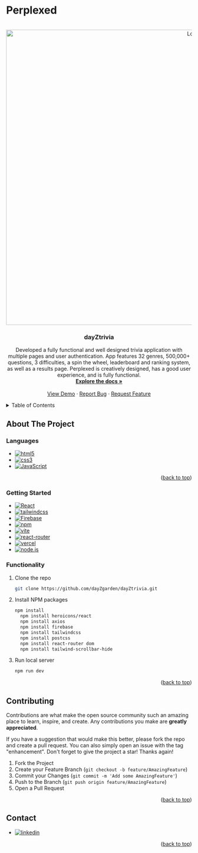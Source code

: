 # Perplexed

<br />
<div align="center">
  <a target="_blank" href="https://day-ztrivia.vercel.app/">
    <img src="https://cdn.discordapp.com/attachments/880274195093811313/1147916206192476170/perplex.JPG" alt="Logo" width="1000" height="800">
  </a>

<h3 align="center">dayZtrivia</h3>

  <p align="center">
    Developed a fully functional and well designed trivia application with multiple pages and user authentication. 
    App features 32 genres, 500,000+ questions, 3 difficulties, a spin the wheel, leaderboard and ranking system, as well as a results page. 
    Perplexed is creatively designed, has a good user experience, and is fully functional.
    <br />
    <a href="https://github.com/dayZgarden/dayZtrivia"><strong>Explore the docs »</strong></a>
    <br />
    <br />
    <a target="_blank" href="https://day-ztrivia.vercel.app/">View Demo</a>
    ·
    <a href="mailto:zyad.alkurdi22@gmail.com">Report Bug</a>
    ·
    <a href="mailto:zyad.alkurdi22@gmail.com">Request Feature</a>
  </p>
</div>



<details>
  <summary>Table of Contents</summary>
  <ol>
    <li>
      <a href="#about-the-project">About The Project</a>
      <ul>
        <li><a href="#built-with">Languages</a></li>
        <li><a href="#prerequisites">Getting Started</a></li>
        <li><a href="#installation">Functionality</a></li>
      </ul>
    </li>
    <li><a href="#contributing">Contributing</a></li>
    <li><a href="#contact">Contact</a></li>
  </ol>
</details>



## About The Project

### Languages

* [![html5][html5]][html5-url]
* [![css3][css3]][css3-url]
* [![JavaScript][JavaScript]][JavaScript-url]

<p align="right">(<a href="#readme-top">back to top</a>)</p>

### Getting Started

* [![React][React.js]][React-url]
* [![tailwindcss][tailwindcss]][tailwindcss-url]
* [![Firebase][Firebase]][Firebase-url]
* [![npm][npm]][npm-url]
* [![vite][vite]][vite-url]
* [![react-router][react-router]][react-router-url]
* [![vercel][vercel]][vercel-url]
* [![node.js][node.js]][node.js-url]

### Functionality

1. Clone the repo
   ```sh
   git clone https://github.com/dayZgarden/dayZtrivia.git
   ```
2. Install NPM packages
   ```sh
   npm install
     npm install heroicons/react
     npm install axios
     npm install firebase
     npm install tailwindcss
     npm install postcss
     npm install react-router dom
     npm install tailwind-scrollbar-hide
   ```
3. Run local server
   ```js
   npm run dev
   ```

<p align="right">(<a href="#readme-top">back to top</a>)</p>

## Contributing

Contributions are what make the open source community such an amazing place to learn, inspire, and create. Any contributions you make are **greatly appreciated**.

If you have a suggestion that would make this better, please fork the repo and create a pull request. You can also simply open an issue with the tag "enhancement".
Don't forget to give the project a star! Thanks again!

1. Fork the Project
2. Create your Feature Branch (`git checkout -b feature/AmazingFeature`)
3. Commit your Changes (`git commit -m 'Add some AmazingFeature'`)
4. Push to the Branch (`git push origin feature/AmazingFeature`)
5. Open a Pull Request

<p align="right">(<a href="#readme-top">back to top</a>)</p>

## Contact

* [![linkedin][linkedin]][linkedin-url]

<p align="right">(<a href="#readme-top">back to top</a>)</p>


<!-- MARKDOWN LINKS & IMAGES -->
<!-- https://www.markdownguide.org/basic-syntax/#reference-style-links -->
[contributors-shield]: https://img.shields.io/github/contributors/github_username/repo_name.svg?style=for-the-badge
[contributors-url]: https://github.com/github_username/repo_name/graphs/contributors
[forks-shield]: https://img.shields.io/github/forks/github_username/repo_name.svg?style=for-the-badge
[forks-url]: https://github.com/github_username/repo_name/network/members
[stars-shield]: https://img.shields.io/github/stars/github_username/repo_name.svg?style=for-the-badge
[stars-url]: https://github.com/github_username/repo_name/stargazers
[issues-shield]: https://img.shields.io/github/issues/github_username/repo_name.svg?style=for-the-badge
[issues-url]: https://github.com/github_username/repo_name/issues
[linkedin-shield]: https://img.shields.io/badge/-LinkedIn-black.svg?style=for-the-badge&logo=linkedin&colorB=555
[linkedin-url]: https://linkedin.com/in/linkedin_username
[React.js]: https://img.shields.io/badge/React-20232A?style=for-the-badge&logo=react&logoColor=61DAFB
[React-url]: https://reactjs.org/
[tailwindcss]: https://camo.githubusercontent.com/e9b080a6541e5355827ea91b6a0302cbbc54af4705b0c6b0f1561a0957ced2fb/68747470733a2f2f696d672e736869656c64732e696f2f62616467652f5461696c77696e645f4353532d3338423241433f7374796c653d666f722d7468652d6261646765266c6f676f3d7461696c77696e642d637373266c6f676f436f6c6f723d7768697465
[tailwindcss-url]: https://tailwindcss.com/
[firebase]: https://img.shields.io/badge/Firebase-039BE5?style=for-the-badge&logo=Firebase&logoColor=white
[firebase-url]: https://firebase.google.com/
[npm]: 	https://img.shields.io/badge/NPM-%23000000.svg?style=for-the-badge&logo=npm&logoColor=white
[npm-url]: https://www.npmjs.com/
[react-router]: https://img.shields.io/badge/React_Router-CA4245?style=for-the-badge&logo=react-router&logoColor=white
[react-router-url]: https://reactrouter.com/
[vite]: https://img.shields.io/badge/vite-%23646CFF.svg?style=for-the-badge&logo=vite&logoColor=white
[vite-url]: https://vitejs.dev/
[vercel]: https://img.shields.io/badge/vercel-%23000000.svg?style=for-the-badge&logo=vercel&logoColor=white
[vercel-url]: https://vercel.com/new
[css3]: https://img.shields.io/badge/css3-%231572B6.svg?style=for-the-badge&logo=css3&logoColor=white
[css3-url]: https://en.wikipedia.org/wiki/CSS
[html5]: https://img.shields.io/badge/html5-%23E34F26.svg?style=for-the-badge&logo=html5&logoColor=white
[html5-url]: https://developer.mozilla.org/en-US/docs/Glossary/HTML5
[JavaScript]: https://img.shields.io/badge/javascript-%23323330.svg?style=for-the-badge&logo=javascript&logoColor=%23F7DF1E
[JavaScript-url]: https://www.javascript.com/
[node.js]: https://img.shields.io/badge/node.js-6DA55F?style=for-the-badge&logo=node.js&logoColor=white
[node.js-url]: https://nodejs.org/en/
[twitter]: https://img.shields.io/badge/Twitter-%231DA1F2.svg?style=for-the-badge&logo=Twitter&logoColor=white
[twitter-url]: https://twitter.com/zdaisygarden
[linkedin]: https://img.shields.io/badge/linkedin-%230077B5.svg?style=for-the-badge&logo=linkedin&logoColor=white
[linkedin-url]: www.linkedin.com/in/zyadalkurdi
